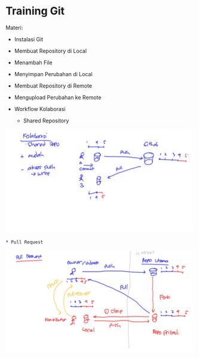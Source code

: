 # Training Git #

Materi:

* Instalasi Git
* Membuat Repository di Local
* Menambah File
* Menyimpan Perubahan di Local

* Membuat Repository di Remote
* Mengupload Perubahan ke Remote

* Workflow Kolaborasi

    * Shared Repository

![Ilustrasi Shared Repo](img/shared-repo.jpg)

	* Pull Request

![Ilustrasi Pull Request](img/pull-request.jpg)
